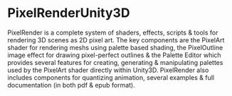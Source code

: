 # PixelRenderUnity3D
PixelRender is a complete system of shaders, effects, scripts & tools for rendering 3D scenes as 2D pixel art. The key components are the PixelArt shader for rendering meshs using palette based shading, the PixelOutline image effect for drawing pixel-perfect outlines & the Palette Editor which provides several features for creating, generating & manipulating palettes used by the PixelArt shader directly within Unity3D. PixelRender also includes components for quantizing animation, several examples & full documentation (in both pdf & epub format).
